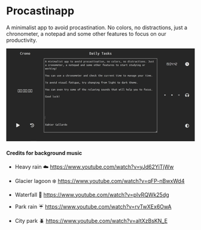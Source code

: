 # Procastinapp
A minimalist app to avoid procastination. No colors, no distractions, just a chronometer, a notepad and some other features to focus on our productivity.

<img src="sample.PNG">

#### Credits for background music
- Heavy rain :cloud:
https://www.youtube.com/watch?v=yJd62YiTjWw

- Glacier lagoon :snowflake:
https://www.youtube.com/watch?v=qFP-nBwxWd4

- Waterfall :ocean:
https://www.youtube.com/watch?v=pIvRQWk25dg

- Park rain :umbrella:
https://www.youtube.com/watch?v=rvTwXEx6OwA

- City park :beetle:
https://www.youtube.com/watch?v=altXzBsKN_E